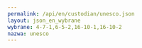 ```yaml
---
permalink: /api/en/custodian/unesco.json
layout: json_en_wybrane
wybrane: 4-7-1,6-5-2,16-10-1,16-10-2
nazwa: unesco
---
```

